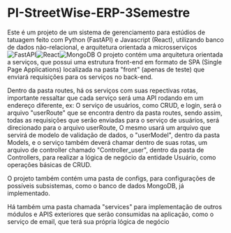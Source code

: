 # PI-StreetWise-ERP-3Semestre
Este é um projeto de um sistema de gerenciamento para estúdios de tatuagem feito com Python (FastAPI) e Javascript (React), utilizando banco de dados não-relacional, e arquitetura orientada a microsserviços
![FastAPI](https://img.shields.io/badge/FastAPI-005571?style=for-the-badge&logo=fastapi)![React](https://img.shields.io/badge/react-%2320232a.svg?style=for-the-badge&logo=react&logoColor=%2361DAFB)![MongoDB](https://img.shields.io/badge/MongoDB-%234ea94b.svg?style=for-the-badge&logo=mongodb&logoColor=white)
O projeto contém uma arquitetura orientada a serviços, que possui uma estrutura front-end em formato de SPA (Single Page Applications) localizada na pasta "front" (apenas de teste) que enviará requisições para os serviços no back-end.

Dentro da pasta routes, há os serviços com suas repectivas rotas, importante ressaltar que cada serviço será uma API rodando em um endereço diferente, ex: O serviço de usuários, como CRUD, e login, será o arquivo "userRoute" que se encontra dentro da pasta routes, sendo assim, todas as requisições que serão enviadas para o serviço de usuários, será direcionado para o arquivo userRoute, O mesmo usará um arquivo que servirá de modelo de validação de dados, o "userModel", dentro da pasta Models, e o serviço também deverá chamar dentro de suas rotas, um arquivo de controller chamado "Controller_user", dentro da pasta de Controllers, para realizar a lógica de negócio da entidade Usuário, como operações básicas de CRUD.

O projeto também contém uma pasta de configs, para configurações de possíveis subsistemas, como o banco de dados MongoDB, já implementado.

Há também uma pasta chamada "services" para implementação de outros módulos e APIS exteriores que serão consumidas na aplicação, como o serviço de email, que terá sua própria lógica de negócio
